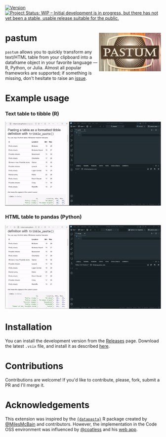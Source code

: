 <!-- badges: start -->
[![Version](https://img.shields.io/badge/version-0.0.1-green)](https://github.com/atsyplenkov/pastum)
[![Project Status: WIP – Initial development is in progress, but there has not yet been a stable, usable release suitable for the public.](https://img.shields.io/badge/repo_status-WIP-yellow)](https://www.repostatus.org/#wip)
<!-- badges: end -->

# pastum <img src="https://github.com/atsyplenkov/pastum/raw/master/assets/logo.png" align="right" width="200" />
`pastum` allows you to quickly transform any text/HTML table from your clipboard into a dataframe object in your favorite language — R, Python, or Julia. Almost all popular frameworks are supported; if something is missing, don't hesitate to raise an [issue](https://github.com/atsyplenkov/pastum/issues).

# Example usage
### Text table to tibble (R)
![](https://github.com/atsyplenkov/pastum/raw/master/assets/demo-r-tibble.gif)

### HTML table to pandas (Python)
![](https://github.com/atsyplenkov/pastum/raw/master/assets/demo-py-pandas.gif)

# Installation
You can install the development version from the [Releases](https://github.com/atsyplenkov/pastum/releases/) page. Download the latest `.vsix` file, and install it as described [here](https://code.visualstudio.com/docs/editor/extension-marketplace#_install-from-a-vsix).

# Contributions
Contributions are welcome! If you'd like to contribute, please, fork, submit a PR and I'll merge it.

# Acknowledgements
This extension was inspired by the [`{datapasta}`](https://github.com/milesmcbain/datapasta/) R package created by [@MilesMcBain](https://github.com/MilesMcBain) and contributors. However, the implementation in the Code OSS environment was influenced by [@coatless](https://github.com/coatless) and his [web app](https://web-apps.thecoatlessprofessor.com/data/html-table-to-dataframe-tool.html).